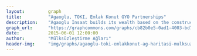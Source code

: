 ```yaml
---
layout:         graph
title:          "Agaoglu, TOKI, Emlak Konut GYO Partnerships"
description:    "Agaoglu Insaat builds its wealth based on the construction projects provided by government organizations TOKI and Emlak Konut GYO"
graph_url:      "https://graphcommons.com/graphs/cb82b0e5-0ad1-4003-bd74-6b6948dcd876"
date:           2015-06-01 12:00:00
author:         "Mülksüzleştirme Ağları"
header-img:     "img/graphs/agaoglu-toki-emlakkonut-ag-haritasi-mulksuzlestirme-graphcommons.jpg"
---
```

